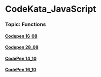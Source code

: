 # CodeKata_JavaScript
### Topic: Functions

#### [Codepen 16_08](https://codepen.io/nvkuznetsova/pen/oNvxPzq)
#### [Codepen 28_08](https://codepen.io/nvkuznetsova/pen/PoYmxgw)
#### [CodePen 14_10](https://codepen.io/nvkuznetsova/pen/oNNbrOR)
#### [CodePen 16_10](https://codepen.io/nvkuznetsova/pen/MWWebvd)
